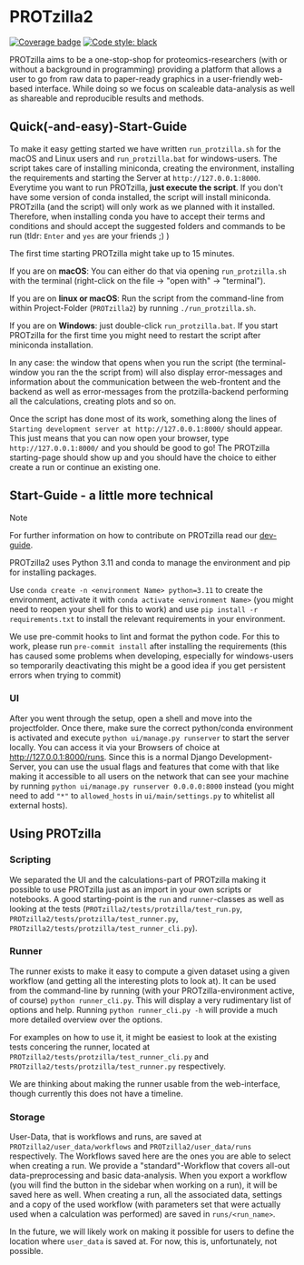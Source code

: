 # PROTzilla2
[![Coverage badge](https://github.com/antonneubauer/PROTzilla2/raw/python-coverage-comment-action-data/badge.svg)](https://github.com/antonneubauer/PROTzilla2/tree/python-coverage-comment-action-data)  [![Code style: black](https://img.shields.io/badge/code%20style-black-000000.svg)](https://github.com/psf/black)


PROTzilla aims to be a one-stop-shop for proteomics-researchers (with or without a background in programming) providing a platform that allows a user to go from raw data to paper-ready graphics in a user-friendly web-based interface. While doing so we focus on scaleable data-analysis as well as shareable and reproducible results and methods. 


## Quick(-and-easy)-Start-Guide
To make it easy getting started we have written `run_protzilla.sh` for the macOS and Linux users and `run_protzilla.bat` for windows-users. The script takes care of installing miniconda, creating the environment, installing the requirements and starting the Server at  `http://127.0.0.1:8000`. Everytime you want to run PROTzilla, **just execute the script**. If you don't have some version of conda installed, the script will install miniconda. PROTzilla (and the script) will only work as we planned with it installed. Therefore, when installing conda you have to accept their terms and conditions and should accept the suggested folders and commands to be run (tldr: `Enter` and `yes` are your friends ;) )

The first time starting PROTzilla might take up to 15 minutes.

If you are on **macOS**: You can either do that via opening `run_protzilla.sh` with the terminal (right-click on the file -> "open with" -> "terminal").

If you are on **linux or macOS**: Run the script from the command-line from within Project-Folder (`PROTzilla2`) by running `./run_protzilla.sh`.

If you are on **Windows**: just double-click `run_protzilla.bat`. If you start PROTzilla for the first time you might need to restart the script after miniconda installation.

In any case: the window that opens when you run the script (the terminal-window you ran the the script from) will also display error-messages and information about the communication between the web-frontent and the backend as well as error-messages from the protzilla-backend performing all the calculations, creating plots and so on.

Once the script has done most of its work, something along the lines of `Starting development server at http://127.0.0.1:8000/` should appear. This just means that you can now open your browser, type `http://127.0.0.1:8000/` and you should be good to go! The PROTzilla starting-page should show up and you should have the choice to either create a run or continue an existing one.


## Start-Guide - a little more technical
> [!NOTE]
> For further information on how to contribute on PROTzilla read our [dev-guide](./docs/dev-guide.md).

PROTzilla2 uses Python 3.11 and conda to manage the environment and pip for installing packages.

Use `conda create -n <environment Name> python=3.11` to create the environment, activate it with `conda activate <environment Name>` (you might need to reopen your shell for this to work) and use `pip install -r requirements.txt` to install the relevant requirements in your environment.

We use pre-commit hooks to lint and format the python code. For this to work, please run `pre-commit install` after installing the requirements (this has caused some problems when developing, especially for windows-users so temporarily deactivating this might be a good idea if you get persistent errors when trying to commit)


### UI
After you went through the setup, open a shell and move into the projectfolder. Once there, make sure the correct python/conda environment is activated and execute `python ui/manage.py runserver` to start the server locally. You can access it via your Browsers of choice at  http://127.0.0.1:8000/runs. Since this is a normal Django Development-Server, you can use the usual flags and features that come with that like making it accessible to all users on the network that can see your machine by running `python ui/manage.py runserver 0.0.0.0:8000` instead (you might need to add `"*"` to `allowed_hosts` in `ui/main/settings.py` to whitelist all external hosts).


## Using PROTzilla
### Scripting
We separated the UI and the calculations-part of PROTzilla making it possible to use PROTzilla just as an import in your own scripts or notebooks. A good starting-point is the `run` and `runner`-classes as well as looking at the tests (`PROTzilla2/tests/protzilla/test_run.py`, `PROTzilla2/tests/protzilla/test_runner.py`, `PROTzilla2/tests/protzilla/test_runner_cli.py`).

### Runner
The runner exists to make it easy to compute a given dataset using a given workflow (and getting all the interesting plots to look at). It can be used from the command-line by running (with your PROTzilla-environment active, of course) `python runner_cli.py`. This will display a very rudimentary list of options and help. Running `python runner_cli.py -h` will provide a much more detailed overview over the options. 

For examples on how to use it, it might be easiest to look at the existing tests concering the runner, located at `PROTzilla2/tests/protzilla/test_runner_cli.py` and `PROTzilla2/tests/protzilla/test_runner.py` respectively.

We are thinking about making the runner usable from the web-interface, though currently this does not have a timeline.

### Storage
User-Data, that is workflows and runs, are saved at `PROTzilla2/user_data/workflows` and `PROTzilla2/user_data/runs` respectively. The Workflows saved here are the ones you are able to select when creating a run. We provide a "standard"-Workflow that covers all-out data-preprocessing and basic data-analysis. When you export a workflow (you will find the button in the sidebar when working on a run), it will be saved here as well.
When creating a run, all the associated data, settings and a copy of the used workflow (with parameters set that were actually used when a calculation was performed) are saved in `runs/<run_name>`.

In the future, we will likely work on making it possible for users to define the location where `user_data` is saved at. For now, this is, unfortunately, not possible.

